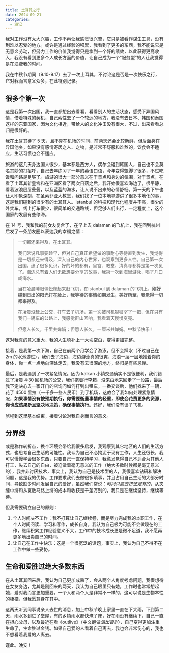 ```yaml
---
title: 土耳其之行
date: 2024-09-21
categories:
  - 游记
---
```

我对工作没有太大兴趣，工作不再让我感觉很兴奋，它只是被看作谋生工具，没有到难以忍受的地方。或许是通过经验的积累，我看到了更多的东西，我不能说它是无意义劳动，但努力工作的价值我觉得只是拿到一个好的绩效，以此获得更高收入，我没有看到更多个人成长方面的价值，让自己成为一个“服务型”的人让我觉得是在浪费我的时间。

我在中秋节期间（9.10-9.17）去了一次土耳其，不讨论这是否是一次快乐之行，它对我而言意义众多，在此特别记录。

## 很多个第一次

这是我第一次出国，我一直都想出去看看，看看别人的生活状态，感受下异国风情，借着特殊的契机，自己索性去了一个较远的地方，我没有去日本、韩国和泰国这样的东亚国家，因为文化相近，带给人的文化冲击没有很大，不过，出来看看总归是很好的。

我在土耳其待了 5 天，且不算在机场的时间，前两天还会比较新鲜，但后面身在异国他乡，如果没有感情寄居之人、之物，是非常不舒服和难熬的，饮食会不适应，生活习惯也会不适应。

旅游的这几天身边国人很少，基本都是西方人，偶尔会碰到韩国人，自己也不会莫名其妙的打招呼，自己去年练习了一年的英语口语，今年变得蹩脚了很多，不过吃饭和问路是足够了。旅游的很大一部分意义在于景点和身边的氛围，对于景点，在看了土耳其新皇宫和在亚洲区看了两次日落之后，我开始很喜欢海边了，很平静，看着波浪层层叠叠，以及蓝蓝的海水，让人说不出来的心情舒畅。第一天的下午也让人印象深刻，在圣索菲亚大教堂，我们找了一位本地导游讲了很多本地化的事，这是我们碰到的很少有的土耳其人。istanbul 的科技和现代化程度并不高，很少的外卖车，线上打车很少，很简单的交通路线，但足够人们出行，一定程度上，这个国家的发展有些停滞。

 在 14 号，我和我的前女友复合了，在早上去 dalaman 的飞机上，我在回到杭州后发了一条朋友圈以表达我的幸福之情：
 
> 一切都还来得及，在土耳其。
> 
> 我们常说凡事要趁早，但对自己真正希望做的事耐心等待直到发生，我觉得是一切都还来得及，深入自己的内心世界，也观察到更多人性。自己第一次出国，涨了很多见识，好的坏的都有，皇宫、教堂、清真寺都算是第一次见了。海边总有着人们无数想要分享的故事，我第一次到海里游泳，喝了几口咸海水。
> 
> 当在凌晨睡眼惺忪爬起来赶飞机，在istanbul 到 dalaman 的飞机上，**刚好碰到日出的阳光打在脸上，我等待的事情如期发生，美好所至，我觉得一切都来得及。**
> 
> 在凌晨没赶上公交，打车去了机场，第一次被司机狠狠宰了一把，但在只有我们一辆车的公路上，我感觉群山回响，我看着天慢慢变亮。
> 
> 但愿人长久，千里共婵娟；但愿人长久，一厘米共婵娟。中秋节快乐！

这对我真的意义重大，我的人生填补上一大块空白，变得更加完整。

接着，是我第一次下海，自己在前两个月学会了游泳，但不会踩水（不过自己在 2m 的水池游过），我们去了海边，海边游泳真的很爽，海浪一层一层地推着你的身体，你一点一点地向深处走去，我没有去很深的地方，终归是有些忌惮。

最后，是我遇到了一次紧急情况。因为 kalkan 小镇交通确实不是很便利，我们错过了凌晨 4:30 回机场的公交，我们拖着行李箱，没来由地来回走了一段路，最后我下定决心去一家开门的店询问如何打到出租车，一番交谈后，他们找来了一辆，花了 4500 里拉（一千多一些人民币）到了机场，这教会了我如何处理紧急情况，**如果事情没有按预期执行，你需要衡量事情的轻重，即使会花费更多的资源，你也应该果断且坚决地决策，确保事情执行**。还好，我们没有误了飞机。

旅程到这里基本结束，接着讨论对我自身而言的意义。
## 分界线

或是称作转折点，换个环境会带给我很多启发，我观察到其它地区的人们的生活方式，也思考自己生活的可能性。我认为自己不必拘泥于现有工作，人生还很长，我可以慢慢学会很多东西，只要自己一直保持学习，我愈发觉得自己不适合为其他人打工，失去自己的自由，被迫做着毫无意义的工作（绝大多数时候都是毫无意义的），我并非讨厌技术，事实上，我认为自己是技术型的人，我很喜欢钻研和解决问题，这是我的优势。工作要求我们去做很多琐事，并且占用自己生活的大部分时间，导致缺少时间发展自己的爱好，虽然我们常说：*时间只要去挤还是有的*，从夹缝中挤和从宽敞马路上挤的成本和收获是千差万别的，我只是在继续坚持，继续等待。

但我需要确立自己的原则：
1. 个人时间决不工作：我不打算让自己继续卷，而是尽力完成我的本职工作，在个人时间阅读、学习和写作，成长自身，我认为自己极为可能不会做现在的工作，继续积累工作经验意义不大，工作中的技术成长更是微不足道，我不愿再更多地出卖自己的时间。
2. 让自己在工作中快乐：这是一个很宽泛的话题，事实上，我认为自己不得不在工作中做一些妥协。

## 生命和爱胜过绝大多数东西

在从土耳其回来后，我认为自己更加成熟了，会从两个人角度考虑问题，我很想待在女友身边，尤其是刚回来的两天，我认为自己眼里只有她，工作时也常常想起她，爱对我而言更加重要。一个人和两个人是非常不一样的，这可以说是生物本性的桎梏，但我愿意身在其中。

这两天听到同事说亲人去世的消息，加上中秋节晚上家里一直在下大雨，下到第二天，雨水多到进了堂屋，有的乡镇雨水都快淹了床，好在雨没有继续下，自己一直在担心父母，以及最近在看《outlive》（中文翻做*活出百岁*），自己变得更加注重生命了，生命胜过金钱。如果自己爱的人看着自己离去，我也会非常伤心的，我也不想看着我爱的人离去。

谨此。晚安！
